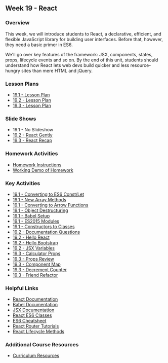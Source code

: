 ## Week 19 - React

### Overview

This week, we will introduce students to React, a declarative, efficient, and flexible JavaScript library for building user interfaces. Before that, however,
they need a basic primer in ES6.

We'll go over key features of the framework: JSX, components, states, props, lifecycle events and so on. By the end of this unit, students should understand how React lets web devs build quicker and less resource-hungry sites than mere HTML and jQuery.

### Lesson Plans

* [19.1 - Lesson Plan](01-Day/01-Day-LessonPlan.md)
* [19.2 - Lesson Plan](02-Day/02-Day-LessonPlan.md)
* [19.3 - Lesson Plan](03-Day/03-Day-LessonPlan.md)

### Slide Shows

* 19.1 - No Slideshow
* [19.2 - React Gently](https://react-gently.netlify.com/)
* [19.3 - React Recap](https://react-reacap.netlify.com/)

### Homework Activities

* [Homework Instructions](../../../01-Class-Content/20-react/02-Homework/Instructions/homework_instructions.md)
* [Working Demo of Homework](https://react-is-awesome.herokuapp.com/)

### Key Activities

* [19.1 - Converting to ES6 Const/Let](../../../01-Class-Content/19-react/01-Activities/103-Stu_RedoWarmup)
* [19.1 - New Array Methods](../../../01-Class-Content/19-react/01-Activities/106-Stu_Arrays)
* [19.1 - Converting to Arrow Functions](../../../01-Class-Content/19-react/01-Activities/108-Stu_ArrowArrays)
* [19.1 - Object Destructuring](../../../01-Class-Content/19-react/01-Activities/109-Stu_ObjDestruct)
* [19.1 - Babel Setup](../../../01-Class-Content/19-react/01-Activities/110-Stu_BabelSetup)
* [19.1 - ES2015 Modules](../../../01-Class-Content/19-react/01-Activities/112-Stu_ES2015Modules)
* [19.1 - Constructors to Classes](../../../01-Class-Content/19-react/01-Activities/114-Stu_ConstructorsToClasses)
* [19.2 - Documentation Questions](../../../01-Class-Content/19-react/01-Activities/01-Stu_DocumentationQuestions)
* [19.2 - Hello React](../../../01-Class-Content/19-react/01-Activities/02-Stu_HelloReact)
* [19.2 - Hello Bootstrap](../../../01-Class-Content/19-react/01-Activities/05-Stu_HelloBootstrap)
* [19.2 - JSX Variables](../../../01-Class-Content/19-react/01-Activities/07-Stu_JSXVariables)
* [19.3 - Calculator Props](../../../01-Class-Content/19-react/01-Activities/11-Stu_PropsCalculator)
* [19.3 - Props Review](../../../01-Class-Content/19-react/01-Activities/12-Stu_PropsReview)
* [19.3 - Component Map](../../../01-Class-Content/19-react/01-Activities/13-Stu_ComponentMap)
* [19.3 - Decrement Counter](../../../01-Class-Content/19-react/01-Activities/15-Stu_DecrementCounter)
* [19.3 - Friend Refactor](../../../01-Class-Content/19-react/01-Activities/16-Stu_FriendRefactor)

### Helpful Links

* [React Documentation](https://facebook.github.io/react/docs/getting-started.html)
* [Babel Documentation](https://babeljs.io/docs/setup/#installation)
* [JSX Documentation](https://facebook.github.io/react/docs/jsx-in-depth.html)
* [React ES6 Classes](https://facebook.github.io/react/docs/reusable-components.html#es6-classes)
* [ES6 Cheatsheet](https://github.com/DrkSephy/es6-cheatsheet)
* [React Router Tutorials](https://github.com/ReactTraining/react-router/tree/master/docs)
* [React Lifecycle Methods](https://levelup.gitconnected.com/componentdidmakesense-react-lifecycle-explanation-393dcb19e459)

### Additional Course Resources

* [Curriculum Resources](https://github.com/coding-boot-camp/curriculum-resources)
